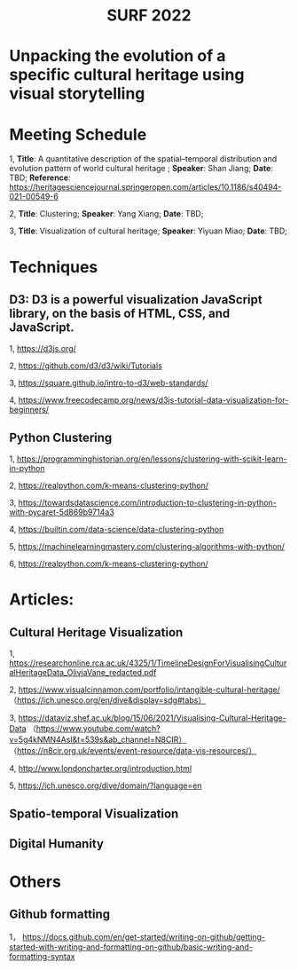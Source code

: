 <h1 align="center">SURF 2022</h1>

# Unpacking the evolution of a specific cultural heritage using visual storytelling

# Meeting Schedule
1, **Title**: A quantitative description of the spatial–temporal distribution and evolution pattern of world cultural heritage ; **Speaker**: Shan Jiang; **Date**: TBD; **Reference**: https://heritagesciencejournal.springeropen.com/articles/10.1186/s40494-021-00549-6

2, **Title**: Clustering; **Speaker**: Yang Xiang; **Date**: TBD;

3, **Title**: Visualization of cultural heritage; **Speaker**: Yiyuan Miao; **Date**: TBD;

# Techniques
## D3: D3 is a powerful visualization JavaScript library, on the basis of HTML, CSS, and JavaScript.
1, https://d3js.org/

2, https://github.com/d3/d3/wiki/Tutorials

3, https://square.github.io/intro-to-d3/web-standards/

4, https://www.freecodecamp.org/news/d3js-tutorial-data-visualization-for-beginners/

## Python Clustering

1, https://programminghistorian.org/en/lessons/clustering-with-scikit-learn-in-python

2, https://realpython.com/k-means-clustering-python/

3, https://towardsdatascience.com/introduction-to-clustering-in-python-with-pycaret-5d869b9714a3

4, https://builtin.com/data-science/data-clustering-python

5, https://machinelearningmastery.com/clustering-algorithms-with-python/

6, https://realpython.com/k-means-clustering-python/
 




# Articles:
## Cultural Heritage Visualization
1, https://researchonline.rca.ac.uk/4325/1/TimelineDesignForVisualisingCulturalHeritageData_OliviaVane_redacted.pdf

2, https://www.visualcinnamon.com/portfolio/intangible-cultural-heritage/ （https://ich.unesco.org/en/dive&display=sdg#tabs）

3,  https://dataviz.shef.ac.uk/blog/15/06/2021/Visualising-Cultural-Heritage-Data （https://www.youtube.com/watch?v=5g4kNMN4AsI&t=539s&ab_channel=N8CIR）
（https://n8cir.org.uk/events/event-resource/data-vis-resources/）

4, http://www.londoncharter.org/introduction.html

5, https://ich.unesco.org/dive/domain/?language=en

## Spatio-temporal Visualization 

## Digital Humanity

# Others
## Github formatting

1， https://docs.github.com/en/get-started/writing-on-github/getting-started-with-writing-and-formatting-on-github/basic-writing-and-formatting-syntax
